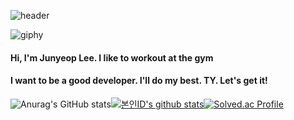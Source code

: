 ![header](https://capsule-render.vercel.app/api?type=wave&color=gradient&height=300&section=header&text=JunYeop&fontSize=90)

![giphy](README.assets/giphy-16601895027391.gif)

#### Hi, I'm Junyeop Lee. I like to workout at the gym

#### I want to be a good developer. I'll do my best. TY. Let's get it!

![Anurag's GitHub stats](https://github-readme-stats.vercel.app/api?username=dortkthf&show_icons=true&theme=cobalt2)[![본인ID's github stats](https://github-readme-stats.vercel.app/api/top-langs/?username=dortkthf&show_icons=true&hide_border=true&layout=compact&theme=cobalt2)](https://github.com/dortkthf)[![Solved.ac Profile](http://mazassumnida.wtf/api/v2/generate_badge?boj=dortkthf)](https://solved.ac/dortkthf/)
